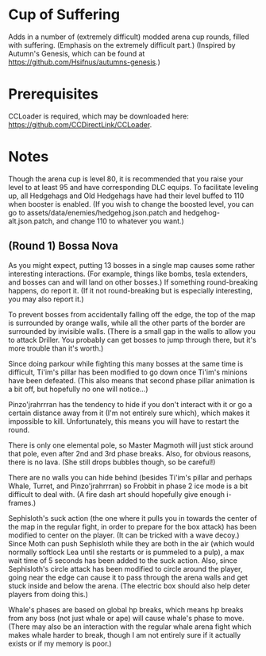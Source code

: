# Cup of Suffering

Adds in a number of (extremely difficult) modded arena cup rounds, filled with suffering. (Emphasis on the extremely difficult part.) (Inspired by Autumn's Genesis, which can be found at https://github.com/Hsifnus/autumns-genesis.)

# Prerequisites

CCLoader is required, which may be downloaded here: https://github.com/CCDirectLink/CCLoader.

# Notes

Though the arena cup is level 80, it is recommended that you raise your level to at least 95 and have corresponding DLC equips. To facilitate leveling up, all Hedgehags and Old Hedgehags have had their level buffed to 110 when booster is enabled. (If you wish to change the boosted level, you can go to assets/data/enemies/hedgehog.json.patch and hedgehog-alt.json.patch, and change 110 to whatever you want.)

## (Round 1) Bossa Nova

As you might expect, putting 13 bosses in a single map causes some rather interesting interactions. (For example, things like bombs, tesla extenders, and bosses can and will land on other bosses.) If something round-breaking happens, do report it. (If it not round-breaking but is especially interesting, you may also report it.)

To prevent bosses from accidentally falling off the edge, the top of the map is surrounded by orange walls, while all the other parts of the border are surrounded by invisible walls. (There is a small gap in the walls to allow you to attack Driller. You probably can get bosses to jump through there, but it's more trouble than it's worth.)

Since doing parkour while fighting this many bosses at the same time is difficult, Ti'im's pillar has been modified to go down once Ti'im's minions have been defeated. (This also means that second phase pillar animation is a bit off, but hopefully no one will notice...)

Pinzo'jrahrrran has the tendency to hide if you don't interact with it or go a certain distance away from it (I'm not entirely sure which), which makes it impossible to kill. Unfortunately, this means you will have to restart the round.

There is only one elemental pole, so Master Magmoth will just stick around that pole, even after 2nd and 3rd phase breaks. Also, for obvious reasons, there is no lava. (She still drops bubbles though, so be careful!)

There are no walls you can hide behind (besides Ti'im's pillar and perhaps Whale, Turret, and Pinzo'jrahrrran) so Frobbit in phase 2 ice mode is a bit difficult to deal with. (A fire dash art should hopefully give enough i-frames.)

Sephisloth's suck action (the one where it pulls you in towards the center of the map in the regular fight, in order to prepare for the box attack) has been modified to center on the player. (It can be tricked with a wave decoy.) Since Moth can push Sephisloth while they are both in the air (which would normally softlock Lea until she restarts or is pummeled to a pulp), a max wait time of 5 seconds has been added to the suck action. Also, since Sephisloth's circle attack has been modified to circle around the player, going near the edge can cause it to pass through the arena walls and get stuck inside and below the arena. (The electric box should also help deter players from doing this.)

Whale's phases are based on global hp breaks, which means hp breaks from any boss (not just whale or ape) will cause whale's phase to move. (There may also be an interaction with the regular whale arena fight which makes whale harder to break, though I am not entirely sure if it actually exists or if my memory is poor.)
